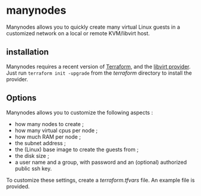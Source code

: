 # manynodes

Manynodes allows you to quickly create many virtual Linux guests in a customized
network on a local or remote KVM/libvirt host.

## installation

Manynodes requires a recent version of [Terraform](https://www.terraform.io/),
and the [libvirt
provider](https://github.com/dmacvicar/terraform-provider-libvirt). Just run
`terraform init -upgrade` from the *terraform* directory to install the
provider.

## Options

Manynodes allows you to customize the following aspects :
 * how many nodes to create ;
 * how many virtual cpus per node ;
 * how much RAM per node ;
 * the subnet address ;
 * the (Linux) base image to create the guests from ;
 * the disk size ;
 * a user name and a group, with password and an (optional) authorized public
   ssh key.

To customize these settings, create a *terraform.tfvars* file. An example file
is provided.
